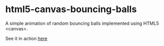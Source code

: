 html5-canvas-bouncing-balls
===========================

A simple animation of random bouncing balls implemented using HTML5 \<canvas\>.

See it in action [here](http://vivekthakyal.github.com/html5-canvas-bouncing-balls/ "Live Demo")